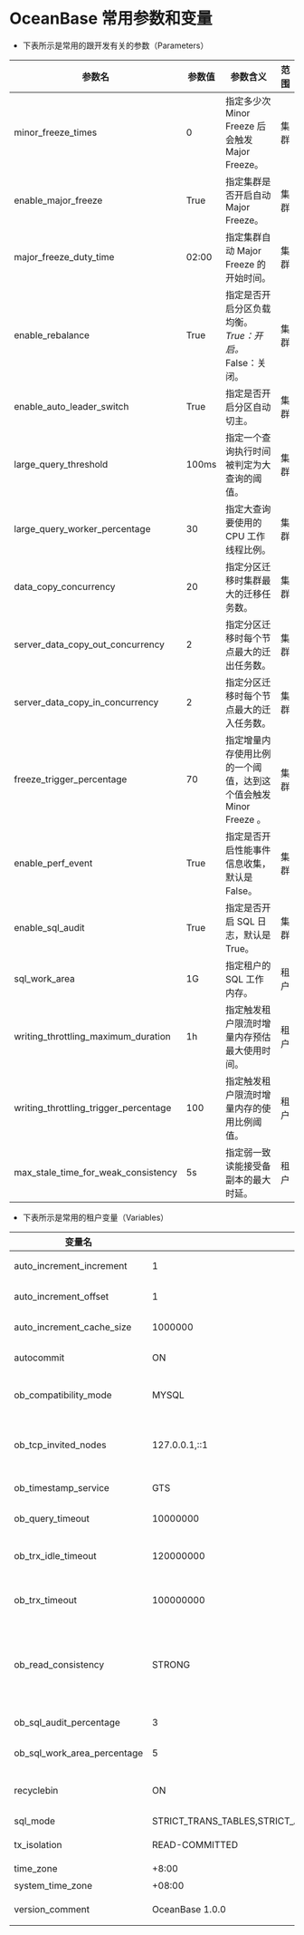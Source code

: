 OceanBase 常用参数和变量
======================================

* 下表所示是常用的跟开发有关的参数（Parameters）

|                **参数名**                | **参数值** |             **参数含义**             | **范围** |
|---------------------------------------|---------|----------------------------------------------------------------------------------------------------------------------------------------------|--------|
| minor_freeze_times  | 0       | 指定多少次 Minor Freeze 后会触发 Major Freeze。              | 集群     |
| enable_major_freeze | True    | 指定集群是否开启自动Major Freeze。          | 集群     |
| major_freeze_duty_time                | 02:00   | 指定集群自动 Major Freeze 的开始时间。       | 集群     |
| enable_rebalance    | True    | 指定是否开启分区负载均衡。 *True：开启。* False：关闭。    | 集群     |
| enable_auto_leader_switch             | True    | 指定是否开启分区自动切主。  | 集群     |
| large_query_threshold                 | 100ms   | 指定一个查询执行时间被判定为大查询的阈值。            | 集群     |
| large_query_worker_percentage         | 30      | 指定大查询要使用的 CPU 工作线程比例。            | 集群     |
| data_copy_concurrency                 | 20      | 指定分区迁移时集群最大的迁移任务数。               | 集群     |
| server_data_copy_out_concurrency      | 2       | 指定分区迁移时每个节点最大的迁出任务数。             | 集群     |
| server_data_copy_in_concurrency       | 2       | 指定分区迁移时每个节点最大的迁入任务数。             | 集群     |
| freeze_trigger_percentage             | 70      | 指定增量内存使用比例的一个阈值，达到这个值会触发 Minor Freeze 。            | 集群     |
| enable_perf_event   | True    | 指定是否开启性能事件信息收集，默认是False。         | 集群     |
| enable_sql_audit    | True    | 指定是否开启 SQL 日志，默认是 True。          | 集群     |
| sql_work_area       | 1G      | 指定租户的 SQL 工作内存。| 租户     |
| writing_throttling_maximum_duration   | 1h      | 指定触发租户限流时增量内存预估最大使用时间。           | 租户     |
| writing_throttling_trigger_percentage | 100     | 指定触发租户限流时增量内存的使用比例阈值。            | 租户     |
| max_stale_time_for_weak_consistency   | 5s      | 指定弱一致读能接受备副本的最大时延。               | 租户     |

* 下表所示是常用的租户变量（Variables）

|           **变量名**           |          **变量值**          |  **变量含义**  |
|-----------------------------|---------------------------------------------------------------|------------------------------------------------------------------------------------------------------------------------------------------------------------------------------------------------------------------------------------|
| auto_increment_increment    | 1       | 指定 MySQL 租户的自增列单次自增大小。       |
| auto_increment_offset       | 1       | 指定 MySQL 租户的自增列自增起始值。        |
| auto_increment_cache_size   | 1000000 | 指定 MySQL 租户的自增列内部缓存大小。       |
| autocommit| ON      | 指定租户是否开启事务自动提交。              |
| ob_compatibility_mode       | MYSQL              | 显示当前租户的兼容类型： `MYSQL`。 为只读变量。          |
| ob_tcp_invited_nodes        | 127.0.0.1,::1             | 指定租户访问的 IP 白名单，用逗号分隔。 例如：127.1,192.168.0.0/16    |
| ob_timestamp_service        | GTS     | 指定租户时间服务是用 GTS 还是 LTS。       |
| ob_query_timeout            | 10000000| 指定 SQL 执行默认超时时间，单位微秒(us)。    |
| ob_trx_idle_timeout         | 120000000                 | 指定租户里事务最大空闲时间，单位微秒(us)。      |
| ob_trx_timeout              | 100000000                 | 指定租户里事务最大持续时间，单位微秒(us)。      |
| ob_read_consistency         | STRONG  | 指定租户里读 SQL 的默认一致性级别。 *`STRONG` 是强一致读。* `WEAK` 是弱一致性读。   * `FORZEN` 是读上次 Major Freeze 的。    |
| ob_sql_audit_percentage     | 3       | 指定租户 SQL 日志占用最大内存百分比。        |
| ob_sql_work_area_percentage | 5       | 指定租户 SQL 工作内存占内存最大百分比。       |
| recyclebin| ON      | 指定是否开启回收站。 `ON`：开启。 `OFF`：关闭。    |
| sql_mode  | STRICT_TRANS_TABLES,STRICT_ALL_TABLES,PAD_CHAR_TO_FULL_LENGTH | 指定 SQL 遵守的模式。                |
| tx_isolation                | READ-COMMITTED            | 指定租户事务默认隔离级别。                |
| time_zone | +8:00   | 指定租户默认时区。  |
| system_time_zone            | +08:00  | 显示系统默认时区。  |
| version_comment             | OceanBase 1.0.0           | 显示 OceanBase 数据库版本，为只读变量。    |
